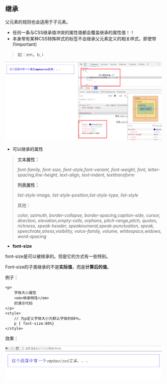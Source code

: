 ## 继承

父元素的规则也会适用于子元素。

* 任何一条与CSS继承值冲突的属性值都会覆盖继承的属性值！！
* 本身带有某种CSS特殊样式的标签不会继承父元素定义的相关样式，即使带\(!important\)

> 如：em，b, i

![](/assets/import12.png)

* 可以继承的属性

> **文本属性：**
>
> _font-family, font-size, font-style,font-variant, font-weight, font, letter-spacing,line-height, text-align, text-indent, texttransform_
>
> **列表属性：**
>
> _list-style-image, list-style-position,list-style-type, list-style_
>
> 其他：
>
> _color, azimuth, border-collapse, border-spacing,caption-side, cursor, direction, elevation,empty-cells, orphans, pitch-range,pitch, quotes, richness, speak-header, speaknumeral,speak-punctuation, speak, speechrate,stress,visibility, voice-family, volume, whitespace,widows, word-spacing_

* **font-size**

font-size是可以被继承的。但是它的方式有一些特别。

Font-size的子类继承的不是**实际值**，而是**计算后的值**。

例子：

```
<p>
    字体大小属性
    <em>继承特性</em>
    的演示代码
</p>
<style>
    // 为p定义字体大小为默认字体的80％。
    p { font-size:80%}
</style>
```



效果：

![](/assets/import13.png)





